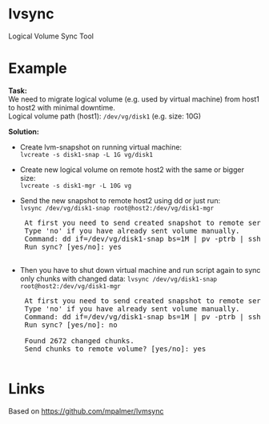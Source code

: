 lvsync
======
Logical Volume Sync Tool

Example
=====

**Task:**<br>
  We need to migrate logical volume (e.g. used by virtual machine) from host1 to host2 with minimal downtime.<br>
  Logical volume path (host1): <code>/dev/vg/disk1</code> (e.g. size: 10G)

**Solution:**<br>

 - Create lvm-snapshot on running virtual machine:<br>
    <code>lvcreate -s disk1-snap -L 1G vg/disk1</code>
 
 - Create new logical volume on remote host2 with the same or bigger size:<br>
    <code>lvcreate -s disk1-mgr -L 10G vg</code>

 - Send the new snapshot to remote host2 using dd or just run:<br>
    <code>lvsync /dev/vg/disk1-snap root@host2:/dev/vg/disk1-mgr</code>
    
    <pre>
    At first you need to send created snapshot to remote server.
    Type 'no' if you have already sent volume manually.
    Command: dd if=/dev/vg/disk1-snap bs=1M | pv -ptrb | ssh root@host2 dd of=/dev/vg/disk1-mgr bs=1M
    Run sync? [yes/no]: yes
    </pre>

 - Then you have to shut down virtual machine and run script again to sync only chunks with changed data:
<code>lvsync /dev/vg/disk1-snap root@host2:/dev/vg/disk1-mgr</code>

    <pre>
    At first you need to send created snapshot to remote server.
    Type 'no' if you have already sent volume manually.
    Command: dd if=/dev/vg/disk1-snap bs=1M | pv -ptrb | ssh root@host2 dd of=/dev/vg/disk1-mgr bs=1M
    Run sync? [yes/no]: no
    
    Found 2672 changed chunks.
    Send chunks to remote volume? [yes/no]: yes
    </pre>

Links
======
Based on https://github.com/mpalmer/lvmsync
